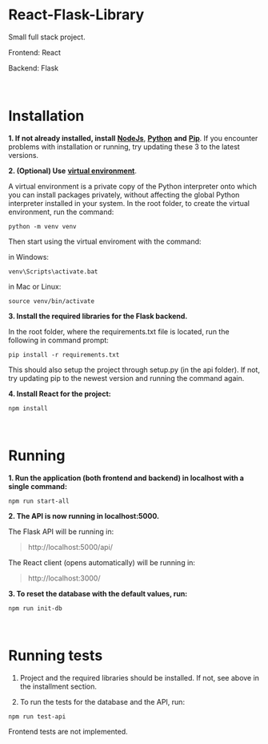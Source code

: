 # React-Flask-Library

Small full stack project.

Frontend: React

Backend: Flask


<br />


# Installation


**1. If not already installed, install** [**NodeJs**](https://nodejs.org/en/download/), [**Python**](https://www.python.org/downloads/) **and** [**Pip**](https://pypi.org/project/pip/). If you encounter problems with installation or running, try updating these 3 to the latest versions.


**2. (Optional) Use** [**virtual environment**](https://docs.python.org/3/tutorial/venv.html).

A virtual environment is a private copy of the Python interpreter onto which you can install packages privately, without affecting the global Python interpreter installed in your system. In the root folder, to create the virtual environment, run the command:

```
python -m venv venv
```

Then start using the virtual enviroment with the command:

in Windows:

```
venv\Scripts\activate.bat
```

in Mac or Linux:

```
source venv/bin/activate
```


**3. Install the required libraries for the Flask backend.**

In the root folder, where the requirements.txt file is located, run the following in command prompt:
 
 ```
 pip install -r requirements.txt
 ```
 
This should also setup the project through setup.py (in the api folder). If not, try updating pip to the newest version and running the command again.
 

**4. Install React for the project:**

```
npm install
```


<br />



# Running

**1. Run the application (both frontend and backend) in localhost with a single command:**

```
npm run start-all
```


**2. The API is now running in localhost:5000.**

The Flask API will be running in: 

>http://localhost:5000/api/

The React client (opens automatically) will be running in:

>http://localhost:3000/



**3. To reset the database with the default values, run:**

```
npm run init-db
```

<br />


# Running tests

1. Project and the required libraries should be installed. If not, see above in the installment section.

2. To run the tests for the database and the API, run:

```
npm run test-api
```

Frontend tests are not implemented.


